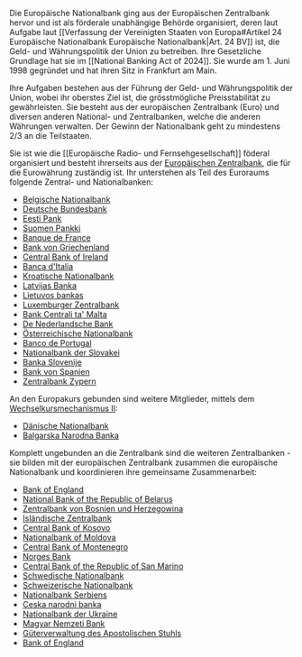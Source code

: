Die Europäische Nationalbank ging aus der Europäischen Zentralbank hervor und ist als förderale unabhängige Behörde organisiert, deren laut Aufgabe laut [[Verfassung der Vereinigten Staaten von Europa#Artikel 24 Europäische Nationalbank Europäische Nationalbank|Art. 24 BV]] ist, die Geld- und Währungspolitik der Union zu betreiben. Ihre Gesetzliche Grundlage hat sie im [[National Banking Act of 2024]]. Sie wurde am 1. Juni 1998 gegründet und hat ihren Sitz in Frankfurt am Main.

Ihre Aufgaben bestehen aus der Führung der Geld- und Währungspolitik der Union, wobei ihr oberstes Ziel ist, die grösstmögliche Preisstabilität zu gewährleisten. Sie besteht aus der europäischen Zentralbank (Euro) und diversen anderen National- und Zentralbanken, welche die anderen Währungen verwalten.
Der Gewinn der Nationalbank geht zu mindestens 2/3 an die Teilstaaten. 

Sie ist wie die [[Europäische Radio- und Fernsehgesellschaft]] föderal organisiert und besteht ihrerseits aus der [Europäischen Zentralbank](https://de.wikipedia.org/wiki/Europ%C3%A4ische_Zentralbank), die für die Eurowährung zuständig ist.
Ihr unterstehen als Teil des Euroraums folgende Zentral- und Nationalbanken:
- [Belgische Nationalbank](https://de.wikipedia.org/wiki/Belgische_Nationalbank)
- [Deutsche Bundesbank](https://de.wikipedia.org/wiki/Deutsche_Bundesbank)
- [Eesti Pank](https://de.wikipedia.org/wiki/Eesti_Pank)
- [Suomen Pankki](https://de.wikipedia.org/wiki/Suomen_Pankki)
- [Banque de France](https://de.wikipedia.org/wiki/Banque_de_France)
- [Bank von Griechenland](https://de.wikipedia.org/wiki/Bank_von_Griechenland)
- [Central Bank of Ireland](https://de.wikipedia.org/wiki/Central_Bank_of_Ireland)
- [Banca d'Italia](https://de.wikipedia.org/wiki/Banca_d%E2%80%99Italia)
- [Kroatische Nationalbank](https://de.wikipedia.org/wiki/Kroatische_Nationalbank)
- [Latvijas Banka](https://de.wikipedia.org/wiki/Latvijas_Banka)
- [Lietuvos bankas](https://de.wikipedia.org/wiki/Lietuvos_bankas)
- [Luxemburger Zentralbank](https://de.wikipedia.org/wiki/Luxemburger_Zentralbank)
- [Bank Centrali ta' Malta](https://de.wikipedia.org/wiki/Bank_%C4%8Aentrali_ta%E2%80%99_Malta)
- [De Nederlandsche Bank](https://de.wikipedia.org/wiki/De_Nederlandsche_Bank)
- [Österreichische Nationalbank](https://de.wikipedia.org/wiki/Oesterreichische_Nationalbank)
- [Banco de Portugal](https://de.wikipedia.org/wiki/Banco_de_Portugal)
- [Nationalbank der Slovakei](https://de.wikipedia.org/wiki/Nationalbank_der_Slowakei)
- [Banka Slovenije](https://de.wikipedia.org/wiki/Banka_Slovenije)
- [Bank von Spanien](https://de.wikipedia.org/wiki/Bank_von_Spanien)
- [Zentralbank Zypern](https://de.wikipedia.org/wiki/Zentralbank_Zypern)

An den Europakurs gebunden sind weitere Mitglieder, mittels dem [Wechselkursmechanismus II](https://de.wikipedia.org/wiki/Wechselkursmechanismus_II):
- [Dänische Nationalbank](https://de.wikipedia.org/wiki/D%C3%A4nische_Nationalbank)
- [Balgarska Narodna Banka](https://de.wikipedia.org/wiki/Balgarska_Narodna_Banka)

Komplett ungebunden an die Zentralbank sind die weiteren Zentralbanken - sie bilden mit der europäischen Zentralbank zusammen die europäische Nationalbank und koordinieren ihre gemeinsame Zusammenarbeit:
- [Bank of England]()
- [National Bank of the Republic of Belarus](https://de.wikipedia.org/wiki/National_Bank_of_the_Republic_of_Belarus)
- [Zentralbank von Bosnien und Herzegowina](https://de.wikipedia.org/wiki/Zentralbank_von_Bosnien_und_Herzegowina)
- [Isländische Zentralbank](https://de.wikipedia.org/wiki/Isl%C3%A4ndische_Zentralbank)
- [Central Bank of Kosovo](https://en.wikipedia.org/wiki/Central_Bank_of_Kosovo)
- [Nationalbank of Moldova](https://de.wikipedia.org/wiki/The_National_Bank_of_Moldova)
- [Central Bank of Montenegro](https://en.wikipedia.org/wiki/Central_Bank_of_Monten)
- [Norges Bank](https://de.wikipedia.org/wiki/Norges_Bank)
- [Central Bank of the Republic of San Marino](https://de.wikipedia.org/wiki/Zentralbank_der_Republik_San_Marino)
- [Schwedische Nationalbank](https://de.wikipedia.org/wiki/Schwedische_Nationalbank)
- [Schweizerische Nationalbank](https://de.wikipedia.org/wiki/Schweizerische_Nationalbank)
- [Nationalbank Serbiens](https://de.wikipedia.org/wiki/Nationalbank_Serbiens)
- [Ceska narodni banka](https://de.wikipedia.org/wiki/%C4%8Cesk%C3%A1_n%C3%A1rodn%C3%AD_banka)
- [Nationalbank der Ukraine](https://de.wikipedia.org/wiki/Nationalbank_der_Ukraine)
- [Magyar Nemzeti Bank](https://de.wikipedia.org/wiki/Magyar_Nemzeti_Bank)
- [Güterverwaltung des Apostolischen Stuhls](https://de.wikipedia.org/wiki/G%C3%BCterverwaltung_des_Apostolischen_Stuhls)
- [Bank of England](https://de.wikipedia.org/wiki/Bank_of_England)